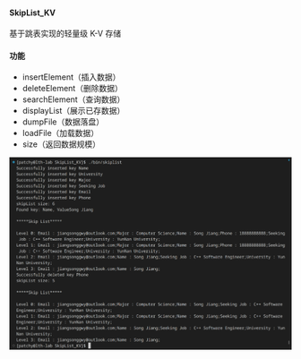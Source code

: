 #### SkipList_KV   
基于跳表实现的轻量级 K-V 存储
#### 功能
+ insertElement（插入数据）  
+ deleteElement（删除数据）
+ searchElement（查询数据）
+ displayList（展示已存数据）
+ dumpFile（数据落盘）
+ loadFile（加载数据）
+ size（返回数据规模）

![DEMO](demo.png)